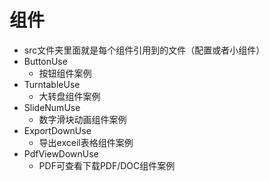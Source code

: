 # 组件

* src文件夹里面就是每个组件引用到的文件（配置或者小组件）
* ButtonUse
  * 按钮组件案例
* TurntableUse
  * 大转盘组件案例
* SlideNumUse
  * 数字滑块动画组件案例
* ExportDownUse
  * 导出exceil表格组件案例
* PdfViewDownUse
  * PDF可查看下载PDF/DOC组件案例